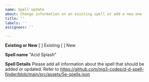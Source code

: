 ```yaml
---
name: Spell update
about: Change information on an existing spell or add a new one
title: ''
labels: ''
assignees: ''

---
```


**Existing or New**
[ ] Existing
[ ] New

**Spell name**
"Acid Splash"

**Spell Details**
Please add all information about the spell that should be added or updated.
Refer to https://github.com/mg3-codes/d-d-spell-finder/blob/main/src/assets/5e-spells.json
